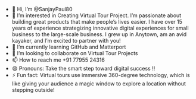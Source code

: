 - 👋 Hi, I’m @SanjayPaul80
- 👀 I’m interested in Creating Virtual Tour Project. I’m passionate about building great products that make people’s lives easier. I have over 15 years of experience strategizing innovative digital experiences for small business to the large-scale business. I grew up in Anytown, am an avid kayaker, and I’m excited to partner with you!
- 🌱 I’m currently learning GitHub and Matterport
- 💞️ I’m looking to collaborate on Virtual Tour Projects
- 📫 How to reach me +91 77955 24316
- 😄 Pronouns: Take the smart step toward digital success !!
- ⚡ Fun fact: Virtual tours use immersive 360-degree technology, which is like giving your audience a magic window to explore a location without stepping outside!

<!---
SanjayPaul80/SanjayPaul80 is a ✨ special ✨ repository because its `README.md` (this file) appears on your GitHub profile.
You can click the Preview link to take a look at your changes.
--->
